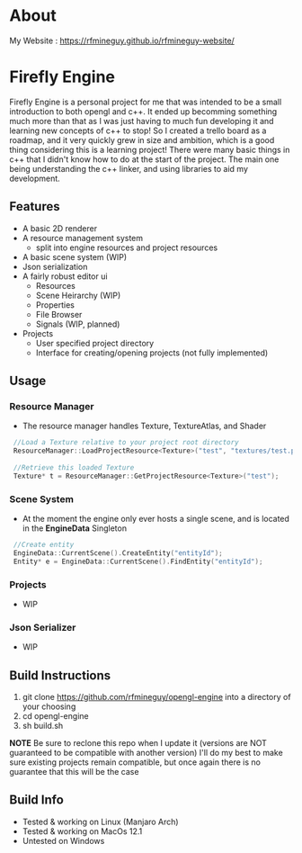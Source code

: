 # About
My Website : https://rfmineguy.github.io/rfmineguy-website/

# Firefly Engine

Firefly Engine is a personal project for me that was intended to be a small introduction to both opengl and c++. It ended up becomming something much more than that as I was just having to much fun developing it and learning new concepts of c++ to stop! So I created a trello board as a roadmap, and it very quickly grew in size and ambition, which is a good thing considering this is a learning project! There were many basic things in c++ that I didn't know how to do at the start of the project. The main one being understanding the c++ linker, and using libraries to aid my development.

## Features
 - A basic 2D renderer
 - A resource management system
   * split into engine resources and project resources
 - A basic scene system (WIP)
 - Json serialization
 - A fairly robust editor ui
   * Resources
   * Scene Heirarchy (WIP)
   * Properties
   * File Browser
   * Signals (WIP, planned)
 - Projects
   * User specified project directory
   * Interface for creating/opening projects (not fully implemented)

## Usage
### Resource Manager
 - The resource manager handles Texture, TextureAtlas, and Shader
```c++
 //Load a Texture relative to your project root directory
 ResourceManager::LoadProjectResource<Texture>("test", "textures/test.png");
 
 //Retrieve this loaded Texture
 Texture* t = ResourceManager::GetProjectResource<Texture>("test");
```

### Scene System
 - At the moment the engine only ever hosts a single scene, and is located in the __EngineData__ Singleton
 ```c++
  //Create entity
  EngineData::CurrentScene().CreateEntity("entityId");
  Entity* e = EngineData::CurrentScene().FindEntity("entityId");
 ```

### Projects
 - WIP

### Json Serializer
 - WIP

## Build Instructions
 1. git clone https://github.com/rfmineguy/opengl-engine into a directory of your choosing
 2. cd opengl-engine
 3. sh build.sh
 
 **NOTE**
  Be sure to reclone this repo when I update it (versions are NOT guaranteed to be compatible with another version)
  I'll do my best to make sure existing projects remain compatible, but once again there is no guarantee that this will be the case

## Build Info
 * Tested & working on Linux (Manjaro Arch)
 * Tested & working on MacOs 12.1
 * Untested on Windows

